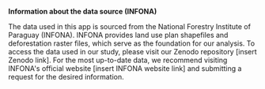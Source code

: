 **Information about the data source (INFONA)**

The data used in this app is sourced from the National Forestry Institute of Paraguay (INFONA). INFONA provides land use plan shapefiles and deforestation raster files, which serve as the foundation for our analysis. To access the data used in our study, please visit our Zenodo repository [insert Zenodo link]. For the most up-to-date data, we recommend visiting INFONA's official website [insert INFONA website link] and submitting a request for the desired information.